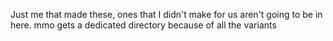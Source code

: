 Just me that made these, ones that I didn't make for us aren't going to be in here.
mmo gets a dedicated directory because of all the variants